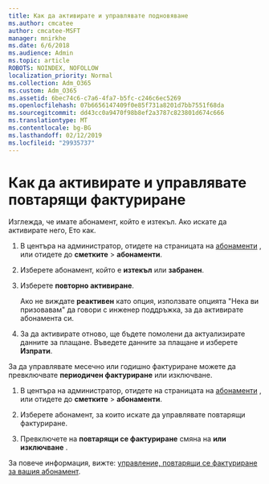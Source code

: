 ```yaml
---
title: Как да активирате и управлявате подновяване
ms.author: cmcatee
author: cmcatee-MSFT
manager: mnirkhe
ms.date: 6/6/2018
ms.audience: Admin
ms.topic: article
ROBOTS: NOINDEX, NOFOLLOW
localization_priority: Normal
ms.collection: Adm_O365
ms.custom: Adm_O365
ms.assetid: 6bec74c6-c7a6-4fa7-b5fc-c246c6ec5269
ms.openlocfilehash: 07b6656147409f0e85f731a8201d7bb7551f68da
ms.sourcegitcommit: dd43cc0a9470f98b8ef2a3787c823801d674c666
ms.translationtype: MT
ms.contentlocale: bg-BG
ms.lasthandoff: 02/12/2019
ms.locfileid: "29935737"
---
```

# <a name="how-to-reactivate-and-manage-recurring-billing"></a>Как да активирате и управлявате повтарящи фактуриране

Изглежда, че имате абонамент, който е изтекъл. Ако искате да активирате него, Ето как.
  
1. В центъра на администратор, отидете на страницата на [абонаменти](https://go.microsoft.com/fwlink/p/?linkid=842054) , или отидете до **сметките** \> **абонаменти**.
    
2. Изберете абонамент, който е **изтекъл** или **забранен**.
    
3. Изберете **повторно активиране**.
    
    Ако не виждате **реактивен** като опция, използвате опцията "Нека ви призовавам" да говори с инженер поддръжка, за да активирате абонамента си. 
    
4. За да активирате отново, ще бъдете помолени да актуализирате данните за плащане. Въведете данните за плащане и изберете **Изпрати**.
    
За да управлявате месечно или годишно фактуриране можете да превключвате **периодичен фактуриране** или изключване. 
  
1. В центъра на администратор, отидете на страницата на [абонаменти](https://go.microsoft.com/fwlink/p/?linkid=842054) , или отидете до **сметките** \> **абонаменти**.
    
2. Изберете абонамент, за които искате да управлявате повтарящи фактуриране.
    
3. Превключете на **повтарящи се фактуриране** смяна на **или **изключване**** .
    
За повече информация, вижте: [управление, повтарящи се фактуриране за вашия абонамент](https://support.office.com/article/8d83b530-f4ca-47f6-a666-e5791cbacc7e).
  

